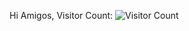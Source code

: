 Hi Amigos,
Visitor Count: ![Visitor Count](https://profile-counter.glitch.me/{replyashu}/count.svg)

